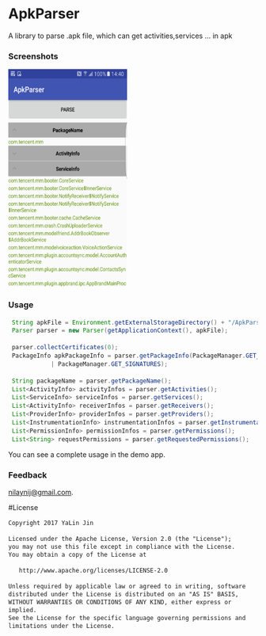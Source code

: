 # ApkParser
A library to parse .apk file, which can get activities,services ... in apk

### Screenshots
<img src="https://github.com/jinkg/Screenshots/blob/master/ApkParser/apkparser.png" width="240" height="440">

### Usage

```java
 String apkFile = Environment.getExternalStorageDirectory() + "/ApkParser/weixin.apk";
 Parser parser = new Parser(getApplicationContext(), apkFile);

 parser.collectCertificates(0);
 PackageInfo apkPackageInfo = parser.getPackageInfo(PackageManager.GET_PERMISSIONS
            | PackageManager.GET_SIGNATURES);

 String packageName = parser.getPackageName();
 List<ActivityInfo> activityInfos = parser.getActivities();
 List<ServiceInfo> serviceInfos = parser.getServices();
 List<ActivityInfo> receiverInfos = parser.getReceivers();
 List<ProviderInfo> providerInfos = parser.getProviders();
 List<InstrumentationInfo> instrumentationInfos = parser.getInstrumentations();
 List<PermissionInfo> permissionInfos = parser.getPermissions();
 List<String> requestPermissions = parser.getRequestedPermissions();
```

You can see a complete usage in the demo app.

### Feedback

nilaynij@gmail.com.

#License

    Copyright 2017 YaLin Jin

    Licensed under the Apache License, Version 2.0 (the "License");
    you may not use this file except in compliance with the License.
    You may obtain a copy of the License at

       http://www.apache.org/licenses/LICENSE-2.0

    Unless required by applicable law or agreed to in writing, software
    distributed under the License is distributed on an "AS IS" BASIS,
    WITHOUT WARRANTIES OR CONDITIONS OF ANY KIND, either express or implied.
    See the License for the specific language governing permissions and
    limitations under the License.
